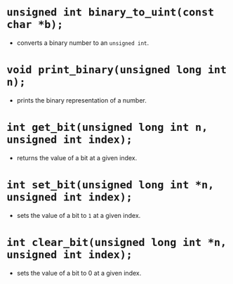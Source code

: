 # `unsigned int binary_to_uint(const char *b);`
* converts a binary number to an `unsigned int`.
# `void print_binary(unsigned long int n);`
* prints the binary representation of a number.
# `int get_bit(unsigned long int n, unsigned int index);`
* returns the value of a bit at a given index.
# `int set_bit(unsigned long int *n, unsigned int index);`
* sets the value of a bit to `1` at a given index.
# `int clear_bit(unsigned long int *n, unsigned int index);`
* sets the value of a bit to 0 at a given index.